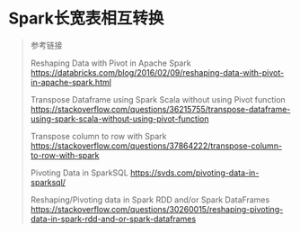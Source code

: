 # Spark长宽表相互转换

> 参考链接
> 
> Reshaping Data with Pivot in Apache Spark <https://databricks.com/blog/2016/02/09/reshaping-data-with-pivot-in-apache-spark.html>
>
> Transpose Dataframe using Spark Scala without using Pivot function <https://stackoverflow.com/questions/36215755/transpose-dataframe-using-spark-scala-without-using-pivot-function>
>
> Transpose column to row with Spark <https://stackoverflow.com/questions/37864222/transpose-column-to-row-with-spark>
>
> Pivoting Data in SparkSQL <https://svds.com/pivoting-data-in-sparksql/>
>
> Reshaping/Pivoting data in Spark RDD and/or Spark DataFrames <https://stackoverflow.com/questions/30260015/reshaping-pivoting-data-in-spark-rdd-and-or-spark-dataframes>